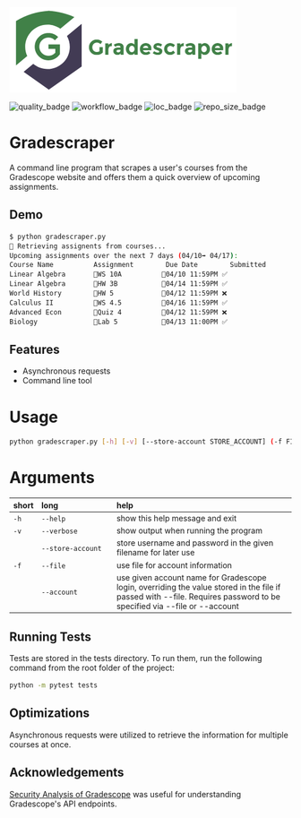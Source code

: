
![Logo](img/logo.png)


![quality_badge](https://img.shields.io/lgtm/grade/python/github/ParkerHutch/gradescraper)
![workflow_badge](https://github.com/ParkerHutch/gradescraper/actions/workflows/python_test.yml/badge.svg?branch=master)
![loc_badge](https://img.shields.io/tokei/lines/github/ParkerHutch/gradescraper)
![repo_size_badge](https://img.shields.io/github/repo-size/ParkerHutch/gradescraper?label=size)
# Gradescraper

A command line program that scrapes a user's courses from the Gradescope website and offers them a quick overview of upcoming assignments. 

## Demo
```bash
$ python gradescraper.py
📶 Retrieving assignents from courses...
Upcoming assignments over the next 7 days (04/10➡ 04/17):
Course Name          Assignment        Due Date        Submitted
Linear Algebra       📓WS 10A          📅04/10 11:59PM ✅
Linear Algebra       📓HW 3B           📅04/14 11:59PM ✅
World History        📓HW 5            📅04/12 11:59PM ❌
Calculus II          📓WS 4.5          📅04/16 11:59PM ✅
Advanced Econ        📓Quiz 4          📅04/12 11:59PM ❌
Biology              📓Lab 5           📅04/13 11:00PM ✅
```

## Features

- Asynchronous requests
- Command line tool

# Usage


```bash
python gradescraper.py [-h] [-v] [--store-account STORE_ACCOUNT] (-f FILE | --account USERNAME PASSWORD)

```
# Arguments

|short|long&nbsp;&nbsp;&nbsp;&nbsp;&nbsp;&nbsp;&nbsp;&nbsp;&nbsp;&nbsp;&nbsp;&nbsp;&nbsp;&nbsp;&nbsp;&nbsp;&nbsp;&nbsp;&nbsp;&nbsp;&nbsp;&nbsp;&nbsp;&nbsp;|help|
| :--- | :--- | :--- |
|`-h`|`--help`|show this help message and exit|
|`-v`|`--verbose`|show output when running the program|
||`--store-account`|store username and password in the given filename for later use|
|`-f`|`--file`|use file for account information|
||`--account`|use given account name for Gradescope login, overriding the value stored in the file if passed with --file. Requires password to be specified via --file or --account|

## Running Tests

Tests are stored in the tests directory. To run them, run the following command from the root folder of the project:

```bash
python -m pytest tests
```

## Optimizations

Asynchronous requests were utilized to retrieve the information for multiple courses at once.

  
## Acknowledgements

 [Security Analysis of Gradescope](https://courses.csail.mit.edu/6.857/2016/files/20.pdf) was useful for understanding Gradescope's API endpoints. 


  